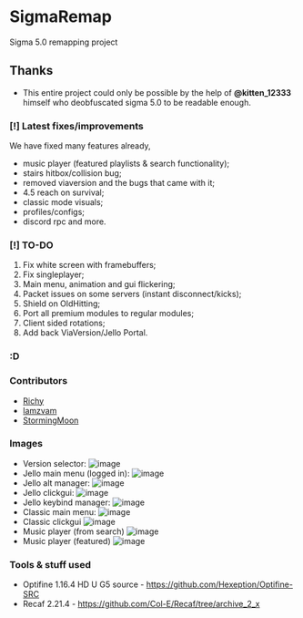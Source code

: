 # SigmaRemap
Sigma 5.0 remapping project

## Thanks
- This entire project could only be possible by the help of **@kitten_12333** himself who deobfuscated sigma 5.0 to be readable enough.


### [!] Latest fixes/improvements
We have fixed many features already, 
- music player (featured playlists & search functionality);
- stairs hitbox/collision bug;
- removed viaversion and the bugs that came with it;
- 4.5 reach on survival;
- classic mode visuals;
- profiles/configs;
- discord rpc and more. 

### [!] TO-DO
1. Fix white screen with framebuffers;
2. Fix singleplayer;
3. Main menu, animation and gui flickering;
4. Packet issues on some servers (instant disconnect/kicks);
4. Shield on OldHitting;
5. Port all premium modules to regular modules;
6. Client sided rotations;
7. Add back ViaVersion/Jello Portal.

### :D

### Contributors
- [Richy](https://github.com/richylotl)
- [lamzvam](https://github.com/lamzvam)
- [StormingMoon](https://github.com/StormingMoon)

### Images
- Version selector: ![image](https://i.imgur.com/01L5QsL.png)
- Jello main menu (logged in): ![image](https://i.imgur.com/TOeXVQh.png)
- Jello alt manager: ![image](https://i.imgur.com/JEjAWJR.png)
- Jello clickgui: ![image](https://i.imgur.com/RienCN2.png)
- Jello keybind manager: ![image](https://i.imgur.com/OiP3kOI.png)
- Classic main menu: ![image](https://i.imgur.com/ULN2w5e.png)
- Classic clickgui ![image](https://i.imgur.com/bbv0LP0.png)
- Music player (from search) ![image](https://i.imgur.com/CJKMeUB.png)
- Music player (featured) ![image](https://i.imgur.com/bLpaVd1.png)

### Tools & stuff used
- Optifine 1.16.4 HD U G5 source - https://github.com/Hexeption/Optifine-SRC
- Recaf 2.21.4 - https://github.com/Col-E/Recaf/tree/archive_2_x
